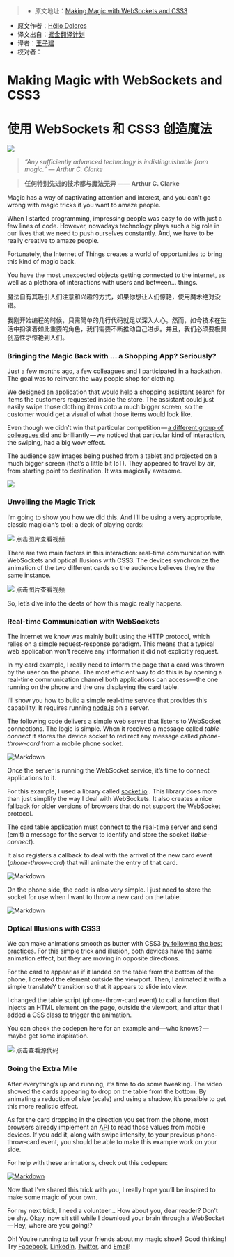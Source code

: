> * 原文地址：[Making Magic with WebSockets and CSS3](https://medium.com/outsystems-engineering/making-magic-with-websockets-and-css3-ec22c1dcc8a8#.4d13ybtra)
* 原文作者：[Hélio Dolores](https://medium.com/@helio.dolores?source=post_header_lockup)
* 译文出自：[掘金翻译计划](https://github.com/xitu/gold-miner)
* 译者：[王子建](https://github.com/Romeo0906)
* 校对者：

# Making Magic with WebSockets and CSS3 #

# 使用 WebSockets 和 CSS3 创造魔法 #

![](https://cdn-images-1.medium.com/max/1000/0*Nkkza8wGZFucca1c.)

> *“Any sufficiently advanced technology is indistinguishable from magic.”
>  ― Arthur C. Clarke*

> **任何特别先进的技术都与魔法无异**
> **—— Arthur C. Clarke**

Magic has a way of captivating attention and interest, and you can’t go wrong with magic tricks if you want to amaze people.

When I started programming, impressing people was easy to do with just a few lines of code. However, nowadays technology plays such a big role in our lives that we need to push ourselves constantly. And, we have to be really creative to amaze people.

Fortunately, the Internet of Things creates a world of opportunities to bring this kind of magic back.

You have the most unexpected objects getting connected to the internet, as well as a plethora of interactions with users and between… things.

魔法自有其吸引人们注意和兴趣的方式，如果你想让人们惊艳，使用魔术绝对没错。

我刚开始编程的时候，只需简单的几行代码就足以深入人心。然而，如今技术在生活中扮演着如此重要的角色，我们需要不断推动自己进步。并且，我们必须要极具创造性才惊艳到人们。

### Bringing the Magic Back with … a Shopping App? Seriously? ###

Just a few months ago, a few colleagues and I participated in a hackathon. The goal was to reinvent the way people shop for clothing.

We designed an application that would help a shopping assistant search for items the customers requested inside the store. The assistant could just easily swipe those clothing items onto a much bigger screen, so the customer would get a visual of what those items would look like.

Even though we didn’t win that particular competition — [a different group of colleagues did](https://www.outsystems.com/blog/2016/10/outsystems-wins-hackathon.html) and brilliantly — we noticed that particular kind of interaction, the swiping, had a big wow effect.

The audience saw images being pushed from a tablet and projected on a much bigger screen (that’s a little bit IoT). They appeared to travel by air, from starting point to destination. It was magically awesome.

![](https://cdn-images-1.medium.com/max/800/0*bLcvjqKyjmSrsKst.)

### Unveiling the Magic Trick ###

I’m going to show you how we did this. And I’ll be using a very appropriate, classic magician’s tool: a deck of playing cards:

[![](https://thumbs.gfycat.com/DefiantAdventurousCamel-mobile.jpg)](https://gfycat.com/DefiantAdventurousCamel)
点击图片查看视频

There are two main factors in this interaction: real-time communication with WebSockets and optical illusions with CSS3. The devices synchronize the animation of the two different cards so the audience believes they’re the same instance.

[![](https://thumbs.gfycat.com/UnrulySaltyAnnelida-mobile.jpg)](https://gfycat.com/UnrulySaltyAnnelida)
点击图片查看视频

So, let’s dive into the deets of how this magic really happens.

### Real-time Communication with WebSockets ###

The internet we know was mainly built using the HTTP protocol, which relies on a simple request-response paradigm. This means that a typical web application won’t receive any information it did not explicitly request.

In my card example, I really need to inform the page that a card was thrown by the user on the phone. The most efficient way to do this is by opening a real-time communication channel both applications can access — the one running on the phone and the one displaying the card table.

I’ll show you how to build a simple real-time service that provides this capability. It requires running [node.js](https://nodejs.org/en/) on a server.

The following code delivers a simple web server that listens to WebSocket connections. The logic is simple. When it receives a message called *table-connect* it stores the device socket to redirect any message called *phone-throw-card* from a mobile phone socket.

![Markdown](http://p1.bqimg.com/1949/480525a214b3e257.png)

Once the server is running the WebSocket service, it’s time to connect applications to it.

For this example, I used a library called [socket.io](http://socket.io/) . This library does more than just simplify the way I deal with WebSockets. It also creates a nice fallback for older versions of browsers that do not support the WebSocket protocol.

The card table application must connect to the real-time server and send (emit) a message for the server to identify and store the socket (*table-connect*).

It also registers a callback to deal with the arrival of the new card event (*phone-throw-card*) that will animate the entry of that card.

![Markdown](http://p1.bqimg.com/1949/2a6c79da0542372c.png)

On the phone side, the code is also very simple. I just need to store the socket for use when I want to throw a new card on the table.

![Markdown](http://p1.bqimg.com/1949/19bd3c09fc9cbca7.png)

### Optical Illusions with CSS3 ###

We can make animations smooth as butter with CSS3 [by following the best practices](https://medium.com/outsystems-experts/how-to-achieve-60-fps-animations-with-css3-db7b98610108). For this simple trick and illusion, both devices have the same animation effect, but they are moving in opposite directions.

For the card to appear as if it landed on the table from the bottom of the phone, I created the element outside the viewport. Then, I animated it with a simple translateY transition so that it appears to slide into view.

I changed the table script (phone-throw-card event) to call a function that injects an HTML element on the page, outside the viewport, and after that I added a CSS class to trigger the animation.

You can check the codepen here for an example and — who knows? — maybe get some inspiration.

[![](https://s3-us-west-2.amazonaws.com/i.cdpn.io/914234.ZBQJEJ.7422cae8-a613-4170-925f-c19f5c7e2839.png)](https://codepen.io/heliodolores/embed/preview/ZBQJEJ?amp%3Bdefault-tabs=css%2Cresult&amp%3Bembed-version=2&amp%3Bhost=http%3A%2F%2Fcodepen.io&amp%3Bslug-hash=ZBQJEJ&height=600&referrer=https%3A%2F%2Fmedium.com%2Fmedia%2F4ddf88ce43d5a88b77917f85fb079fe7%3FpostId%3Dec22c1dcc8a8)
点击查看源代码

### Going the Extra Mile ###

After everything’s up and running, it’s time to do some tweaking. The video showed the cards appearing to drop on the table from the bottom. By animating a reduction of size (scale) and using a shadow, it’s possible to get this more realistic effect.

As for the card dropping in the direction you set from the phone, most browsers already implement an [API](https://developer.mozilla.org/en-US/docs/Web/API/Detecting_device_orientation) to read those values from mobile devices. If you add it, along with swipe intensity, to your previous phone-throw-card event, you should be able to make this example work on your side.

For help with these animations, check out this codepen:

[![Markdown](http://i1.piimg.com/1949/bea41e853fc7d113.png)](http://codepen.io/heliodolores/pen/vyLJPL)

Now that I’ve shared this trick with you, I really hope you’ll be inspired to make some magic of your own.

For my next trick, I need a volunteer… How about you, dear reader? Don’t be shy. Okay, now sit still while I download your brain through a WebSocket — Hey, where are you going!?

Oh! You’re running to tell your friends about my magic show? Good thinking! Try [Facebook](http://bit.ly/share-magic-websockets-on-facebook), [LinkedIn](http://bit.ly/share-magic-websockets-linkedin), [Twitter](http://bit.ly/share-magic-websockets-on-twitter), and [Email]()!
